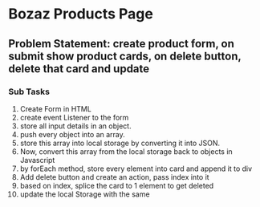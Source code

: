# Bozaz Products Page

## Problem Statement: create product form, on submit show product cards, on delete button, delete that card and update

### Sub Tasks

1. Create Form in HTML
2. create event Listener to the form
3. store all input details in an object.
4. push every object into an array.
5. store this array into local storage by converting it into JSON.
6. Now, convert this array from the local storage back to objects in Javascript
7. by forEach method, store every element into card and append it to div
8. Add delete button and create an action, pass index into it
9. based on index, splice the card to 1 element to get deleted
10. update the local Storage with the same
